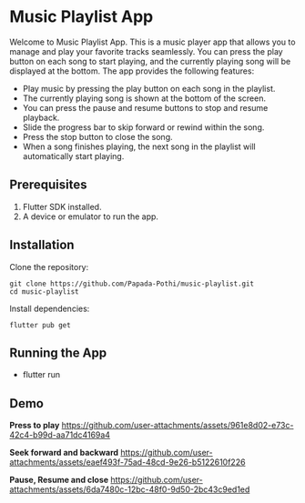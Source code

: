 # Music Playlist App
Welcome to Music Playlist App. This is a music player app that allows you to manage and play your favorite tracks seamlessly. You can press the play button on each song to start playing, and the currently playing song will be displayed at the bottom. The app provides the following features:
  - Play music by pressing the play button on each song in the playlist.
  - The currently playing song is shown at the bottom of the screen.
  - You can press the pause and resume buttons to stop and resume playback.
  - Slide the progress bar to skip forward or rewind within the song.
  - Press the stop button to close the song.
  - When a song finishes playing, the next song in the playlist will automatically start playing.

## Prerequisites
1. Flutter SDK installed.
2. A device or emulator to run the app.

## Installation
Clone the repository:
```
git clone https://github.com/Papada-Pothi/music-playlist.git
cd music-playlist
```
Install dependencies:
```
flutter pub get
```
## Running the App
- flutter run

## Demo
**Press to play**
https://github.com/user-attachments/assets/961e8d02-e73c-42c4-b99d-aa71dc4169a4

**Seek forward and backward**
https://github.com/user-attachments/assets/eaef493f-75ad-48cd-9e26-b5122610f226

**Pause, Resume and close**
https://github.com/user-attachments/assets/6da7480c-12bc-48f0-9d50-2bc43c9ed1ed





